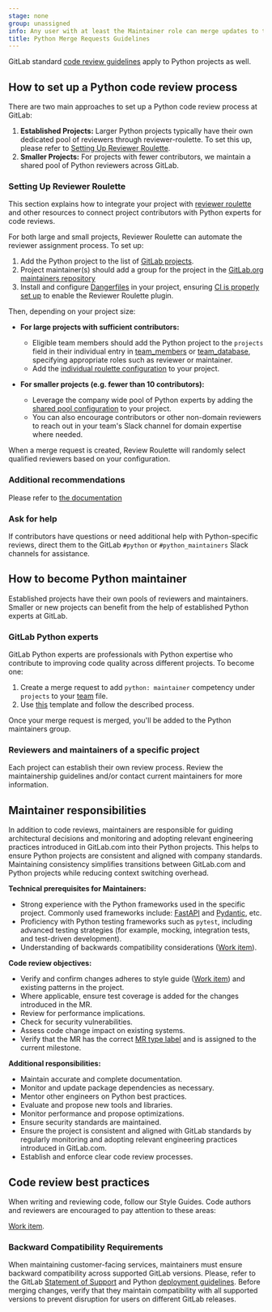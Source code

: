 ```yaml
---
stage: none
group: unassigned
info: Any user with at least the Maintainer role can merge updates to this content. For details, see https://docs.gitlab.com/ee/development/development_processes.html#development-guidelines-review.
title: Python Merge Requests Guidelines
---
```


GitLab standard [code review guidelines](../code_review.md#approval-guidelines) apply to Python projects as well.

## How to set up a Python code review process

There are two main approaches to set up a Python code review process at GitLab:

1. **Established Projects:** Larger Python projects typically have their own dedicated pool of reviewers through reviewer-roulette. To set this up, please refer to [Setting Up Reviewer Roulette](#setting-up-reviewer-roulette).
1. **Smaller Projects:** For projects with fewer contributors, we maintain a shared pool of Python reviewers across GitLab.

### Setting Up Reviewer Roulette

This section explains how to integrate your project with [reviewer roulette](../code_review.md#reviewer-roulette) and other resources to connect project contributors with Python experts for code reviews.

For both large and small projects, Reviewer Roulette can automate the reviewer assignment process. To set up:

1. Add the Python project to the list of [GitLab projects](https://gitlab.com/gitlab-com/www-gitlab-com/-/blob/master/data/projects.yml?ref_type=heads).
1. Project maintainer(s) should add a group for the project in the [GitLab.org maintainers repository](https://gitlab.com/gitlab-org/maintainers)
1. Install and configure [Dangerfiles](https://gitlab.com/gitlab-org/ruby/gems/gitlab-dangerfiles) in your project, ensuring [CI is properly set up](https://gitlab.com/gitlab-org/ruby/gems/gitlab-dangerfiles#ci-configuration) to enable the Reviewer Roulette plugin.

Then, depending on your project size:

- **For large projects with sufficient contributors:**

  - Eligible team members should add the Python project to the `projects` field in their individual entry in [team_members](https://gitlab.com/gitlab-com/www-gitlab-com/-/tree/master/data/team_members/person) or [team_database](https://gitlab.com/gitlab-com/www-gitlab-com/-/blob/master/doc/team_database.md), specifying appropriate roles such as reviewer or maintainer.
  - Add the [individual roulette configuration](https://gitlab.com/gitlab-org/python/code-review-templates/-/tree/main/individual_roulette?ref_type=heads) to your project.

- **For smaller projects (e.g. fewer than 10 contributors):**

  - Leverage the company wide pool of Python experts by adding the [shared pool configuration](https://gitlab.com/gitlab-org/python/code-review-templates/-/tree/main/shared_pull/danger?ref_type=heads) to your project.
  - You can also encourage contributors or other non-domain reviewers to reach out in your team's Slack channel for domain expertise where needed.

When a merge request is created, Review Roulette will randomly select qualified reviewers based on your configuration.

### Additional recommendations

Please refer to [the documentation](../code_review.md#reviewer-roulette)

### Ask for help

If contributors have questions or need additional help with Python-specific reviews, direct them to the GitLab `#python` or `#python_maintainers` Slack channels for assistance.

## How to become Python maintainer

Established projects have their own pools of reviewers and maintainers. Smaller or new projects can benefit from the help of established Python experts at GitLab.

### GitLab Python experts

GitLab Python experts are professionals with Python expertise who contribute to improving code quality across different projects.
To become one:

1. Create a merge request to add `python: maintainer` competency under `projects` to your [team](https://gitlab.com/gitlab-com/www-gitlab-com/-/tree/master/data/team_members/person?ref_type=heads) file.
1. Use [this](https://gitlab.com/gitlab-org/python/code-review-templates/-/tree/main/merge_request_templates/Python_expert.md) template and follow the described process.

Once your merge request is merged, you'll be added to the Python maintainers group.

### Reviewers and maintainers of a specific project

Each project can establish their own review process. Review the maintainership guidelines and/or contact current maintainers for more information.

## Maintainer responsibilities

In addition to code reviews, maintainers are responsible for guiding architectural decisions and monitoring and adopting relevant engineering practices introduced in GitLab.com into their Python projects. This helps to ensure Python projects are consistent and aligned with company standards. Maintaining consistency simplifies transitions between GitLab.com and Python projects while reducing context switching overhead.

**Technical prerequisites for Maintainers:**

- Strong experience with the Python frameworks used in the specific project. Commonly used frameworks include: [FastAPI](https://fastapi.tiangolo.com/) and [Pydantic](https://docs.pydantic.dev/latest/), etc.
- Proficiency with Python testing frameworks such as `pytest`, including advanced testing strategies (for example, mocking, integration tests, and test-driven development).
- Understanding of backwards compatibility considerations ([Work item](https://gitlab.com/gitlab-org/gitlab/-/issues/514689)).

**Code review objectives:**

- Verify and confirm changes adheres to style guide ([Work item](https://gitlab.com/gitlab-org/gitlab/-/issues/506689)) and existing patterns in the project.
- Where applicable, ensure test coverage is added for the changes introduced in the MR.
- Review for performance implications.
- Check for security vulnerabilities.
- Assess code change impact on existing systems.
- Verify that the MR has the correct [MR type label](../labels/_index.md#type-labels) and is assigned to the current milestone.

**Additional responsibilities:**

- Maintain accurate and complete documentation.
- Monitor and update package dependencies as necessary.
- Mentor other engineers on Python best practices.
- Evaluate and propose new tools and libraries.
- Monitor performance and propose optimizations.
- Ensure security standards are maintained.
- Ensure the project is consistent and aligned with GitLab standards by regularly monitoring and adopting relevant engineering practices introduced in GitLab.com.
- Establish and enforce clear code review processes.

## Code review best practices

When writing and reviewing code, follow our Style Guides. Code authors and reviewers are encouraged to pay attention
to these areas:

[Work item](https://gitlab.com/gitlab-org/gitlab/-/issues/507548).

### Backward Compatibility Requirements

When maintaining customer-facing services, maintainers must ensure backward compatibility across supported GitLab versions.
Please, refer to the GitLab [Statement of Support](https://about.gitlab.com/support/statement-of-support/#version-support)
and Python [deployment guidelines](deployment.md#versioning).
Before merging changes, verify that they maintain compatibility with all supported versions to prevent disruption for users on different GitLab releases.
